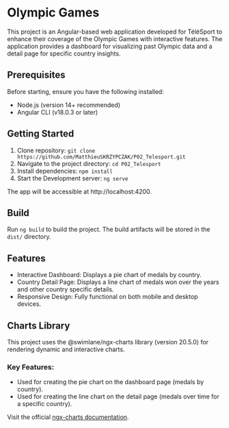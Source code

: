 # Olympic Games

This project is an Angular-based web application developed for TéléSport to enhance their coverage of the Olympic Games with interactive features. 
The application provides a dashboard for visualizing past Olympic data and a detail page for specific country insights.

## Prerequisites

Before starting, ensure you have the following installed:
- Node.js (version 14+ recommended)
- Angular CLI (v18.0.3 or later)

## Getting Started

1. Clone repository:  `git clone https://github.com/MatthieuSKRZYPCZAK/P02_Telesport.git`
2. Navigate to the project directory: `cd P02_Telesport`
3. Install dependencies: `npm install`
4. Start the Development server: `ng serve`

The app will be accessible at http://localhost:4200. 

## Build

Run `ng build` to build the project. The build artifacts will be stored in the `dist/` directory.

## Features

- Interactive Dashboard: Displays a pie chart of medals by country.
- Country Detail Page: Displays a line chart of medals won over the years and other country specific details.
- Responsive Design: Fully functional on both mobile and desktop devices.

## Charts Library

This project uses the @swimlane/ngx-charts library (version 20.5.0) for rendering dynamic and interactive charts.

### Key Features:
- Used for creating the pie chart on the dashboard page (medals by country).
- Used for creating the line chart on the detail page (medals over time for a specific country).

Visit the official [ngx-charts documentation](https://swimlane.gitbook.io/ngx-charts).



